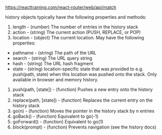 https://reacttraining.com/react-router/web/api/match



history objects typically have the following properties and methods:

1. length - (number) The number of entries in the history stack
1. action - (string) The current action (PUSH, REPLACE, or POP)
1. location - (object) The current location. May have the following properties:
  - pathname - (string) The path of the URL
  - search - (string) The URL query string
  - hash - (string) The URL hash fragment
  - state - (string) location-specific state that was provided to e.g. push(path, state) when this location was pushed onto the stack. Only available in browser and memory history.
1. push(path, [state]) - (function) Pushes a new entry onto the history stack
1. replace(path, [state]) - (function) Replaces the current entry on the history stack
1. go(n) - (function) Moves the pointer in the history stack by n entries
1. goBack() - (function) Equivalent to go(-1)
1. goForward() - (function) Equivalent to go(1)
1. block(prompt) - (function) Prevents navigation (see the history docs)
